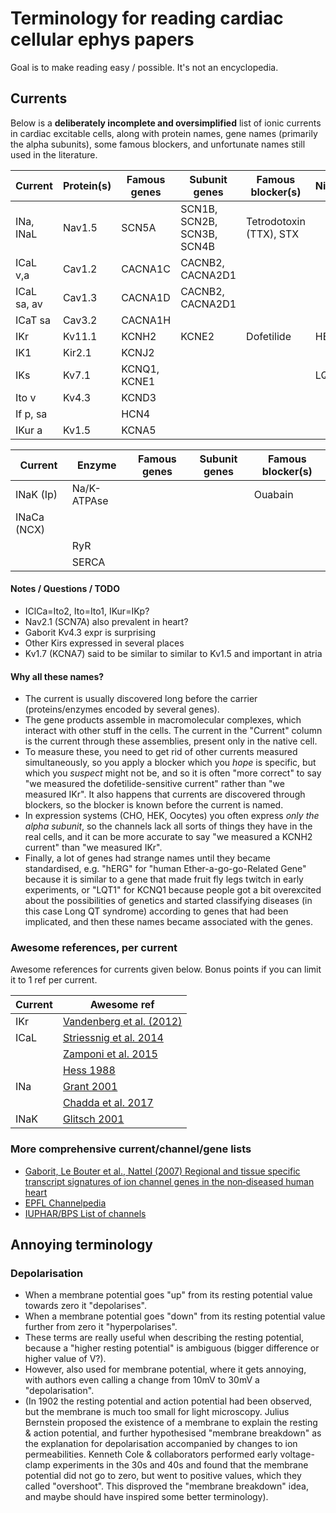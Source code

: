# Terminology for reading cardiac cellular ephys papers

Goal is to make reading easy / possible.
It's not an encyclopedia.

## Currents

Below is a **deliberately incomplete and oversimplified** list of ionic currents in cardiac excitable cells, along with protein names, gene names (primarily the alpha subunits), some famous blockers, and unfortunate names still used in the literature.

| Current     | Protein(s) | Famous genes | Subunit genes              | Famous blocker(s)       | Nicknames |
|-------------|------------|--------------|----------------------------|-------------------------|-----------|
| INa, INaL   | Nav1.5     | SCN5A        | SCN1B, SCN2B, SCN3B, SCN4B | Tetrodotoxin (TTX), STX |           |
| ICaL v,a    | Cav1.2     | CACNA1C      | CACNB2, CACNA2D1           |                         |           |
| ICaL sa, av | Cav1.3     | CACNA1D      | CACNB2, CACNA2D1           |                         |           |
| ICaT sa     | Cav3.2     | CACNA1H      |                            |                         |           |
| IKr         | Kv11.1     | KCNH2        | KCNE2                      | Dofetilide              | HERG      |
| IK1         | Kir2.1     | KCNJ2        |                            |                         |           |
| IKs         | Kv7.1      | KCNQ1, KCNE1 |                            |                         | LQT1      |
| Ito v       | Kv4.3      | KCND3        |                            |                         |           |
| If p, sa    |            | HCN4         |                            |                         |           |
| IKur a      | Kv1.5      | KCNA5        |                            |                         |           |

| Current     | Enzyme      | Famous genes | Subunit genes              | Famous blocker(s) |
|-------------|-------------|--------------|----------------------------|-------------------|
| INaK (Ip)   | Na/K-ATPAse |              |                            | Ouabain           |
| INaCa (NCX) |             |              |                            |                   |
|             | RyR         |              |                            |                   |
|             | SERCA       |              |                            |                   | 

#### Notes / Questions / TODO

- IClCa=Ito2, Ito=Ito1, IKur=IKp?
- Nav2.1 (SCN7A) also prevalent in heart?
- Gaborit Kv4.3 expr is surprising
- Other Kirs expressed in several places
- Kv1.7 (KCNA7) said to be similar to similar to Kv1.5 and important in atria

#### Why all these names? 

- The current is usually discovered long before the carrier (proteins/enzymes encoded by several genes).
- The gene products assemble in macromolecular complexes, which interact with other stuff in the cells. The current in the "Current" column is the current through these assemblies, present only in the native cell.
- To measure these, you need to get rid of other currents measured simultaneously, so you apply a blocker which you _hope_ is specific, but which you _suspect_ might not be, and so it is often "more correct" to say "we measured the dofetilide-sensitive current" rather than "we measured IKr". It also happens that currents are discovered through blockers, so the blocker is known before the current is named.
- In expression systems (CHO, HEK, Oocytes) you often express _only the alpha subunit_, so the channels lack all sorts of things they have in the real cells, and it can be more accurate to say "we measured a KCNH2 current" than "we measured IKr".
- Finally, a lot of genes had strange names until they became standardised, e.g. "hERG" for "human Ether-a-go-go-Related Gene" because it is similar to a gene that made fruit fly legs twitch in early experiments, or "LQT1" for KCNQ1 because people got a bit overexcited about the possibilities of genetics and started classifying diseases (in this case Long QT syndrome) according to genes that had been implicated, and then these names became associated with the genes.

### Awesome references, per current

Awesome references for currents given below.
Bonus points if you can limit it to 1 ref per current.

| Current | Awesome ref                                                            |
| --------|------------------------------------------------------------------------|
| IKr     | [Vandenberg et al. (2012)](https://doi.org/10.1152/physrev.00036.2011) |
| ICaL    | [Striessnig et al. 2014](https://doi.org/10.1002/wmts.102)             |
|         | [Zamponi et al. 2015](https://doi.org/10.1124/pr.114.009654)           |
|         | [Hess 1988](https://doi.org/10.1139/y88-201)                           |
| INa     | [Grant 2001](https://doi.org/10.1016/S0002-9343(00)00714-2)            |
|         | [Chadda et al. 2017](https://doi.org/10.1007/s00424-017-1959-1)        |
| INaK    | [Glitsch 2001](https://doi.org/10.1152/physrev.2001.81.4.1791)         |

### More comprehensive current/channel/gene lists

- [Gaborit, Le Bouter et al., Nattel (2007) Regional and tissue specific transcript signatures of ion channel genes in the non‐diseased human heart](https://doi.org/10.1113/jphysiol.2006.126714)
- [EPFL Channelpedia](https://channelpedia.epfl.ch/)
- [IUPHAR/BPS List of channels](https://www.guidetopharmacology.org/GRAC/IonChannelListForward?class=VGIC)

## Annoying terminology

### Depolarisation

- When a membrane potential goes "up" from its resting potential value towards zero it "depolarises".
- When a membrane potential goes "down" from its resting potential value further from zero it "hyperpolarises".
- These terms are really useful when describing the resting potential, because a "higher resting potential" is ambiguous (bigger difference or higher value of V?).
- However, also used for membrane potential, where it gets annoying, with authors even calling a change from 10mV to 30mV a "depolarisation".
- (In 1902 the resting potential and action potential had been observed, but the membrane is much too small for light microscopy. Julius Bernstein proposed the existence of a membrane to explain the resting & action potential, and further hypothesised "membrane breakdown" as the explanation for depolarisation accompanied by changes to ion permeabilities. Kenneth Cole & collaborators performed early voltage-clamp experiments in the 30s and 40s and found that the membrane potential did not go to zero, but went to positive values, which they called "overshoot". This disproved the "membrane breakdown" idea, and maybe should have inspired some better terminology).
